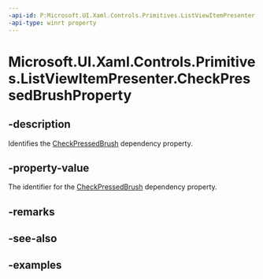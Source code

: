 ```yaml
---
-api-id: P:Microsoft.UI.Xaml.Controls.Primitives.ListViewItemPresenter.CheckPressedBrushProperty
-api-type: winrt property
---
```


# Microsoft.UI.Xaml.Controls.Primitives.ListViewItemPresenter.CheckPressedBrushProperty

<!--
public static Microsoft.UI.Xaml.DependencyProperty CheckPressedBrushProperty { get; }
-->


## -description

Identifies the [CheckPressedBrush](listviewitempresenter_checkpressedbrush.md) dependency property.

## -property-value

The identifier for the [CheckPressedBrush](listviewitempresenter_checkpressedbrush.md) dependency property.

## -remarks

## -see-also

## -examples


